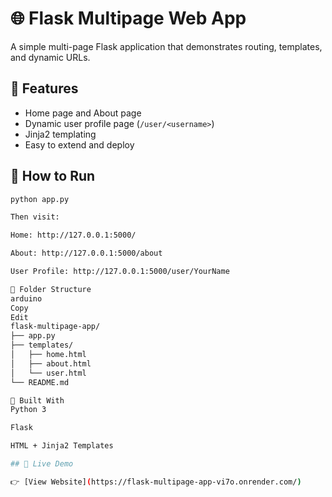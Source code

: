 # 🌐 Flask Multipage Web App

A simple multi-page Flask application that demonstrates routing, templates, and dynamic URLs.

## 🚀 Features

- Home page and About page
- Dynamic user profile page (`/user/<username>`)
- Jinja2 templating
- Easy to extend and deploy

## 🧪 How to Run

```bash
python app.py

Then visit:

Home: http://127.0.0.1:5000/

About: http://127.0.0.1:5000/about

User Profile: http://127.0.0.1:5000/user/YourName

📁 Folder Structure
arduino
Copy
Edit
flask-multipage-app/
├── app.py
├── templates/
│   ├── home.html
│   ├── about.html
│   └── user.html
└── README.md

🧠 Built With
Python 3

Flask

HTML + Jinja2 Templates

## 🔗 Live Demo

👉 [View Website](https://flask-multipage-app-vi7o.onrender.com/)
